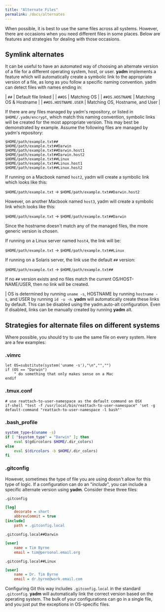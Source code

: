```yaml
---
title: "Alternate Files"
permalink: /docs/alternates
---
```


When possible, it is best to use the same files across all systems. However,
there are occasions when you need different files in some places. Below are
features and strategies for dealing with those occasions.

## Symlink alternates

It can be useful to have an automated way of choosing an alternate version of a
file for a different operating system, host, or user. **yadm** implements a
feature which will automatically create a symbolic link to the appropriate
version of a file, as long as you follow a specific naming convention. yadm can
detect files with names ending in:

| `##`                 | Default file linked             |
| `##OS`               | Matching OS                     |
| `##OS.HOSTNAME`      | Matching OS & Hostname          |
| `##OS.HOSTNAME.USER` | Matching OS, Hostname, and User |

If there are any files managed by yadm's repository, or listed in
`$HOME/.yadm/encrypt`, which match this naming convention, symbolic links will
be created for the most appropriate version. This may best be demonstrated by
example. Assume the following files are managed by yadm's repository:

    $HOME/path/example.txt##
    $HOME/path/example.txt##Darwin
    $HOME/path/example.txt##Darwin.host1
    $HOME/path/example.txt##Darwin.host2
    $HOME/path/example.txt##Linux
    $HOME/path/example.txt##Linux.host1
    $HOME/path/example.txt##Linux.host2

If running on a Macbook named `host2`, yadm will create a symbolic link which
looks like this:

`$HOME/path/example.txt` → `$HOME/path/example.txt##Darwin.host2`

However, on another Macbook named `host3`, yadm will create a symbolic link
which looks like this:

`$HOME/path/example.txt` → `$HOME/path/example.txt##Darwin`

Since the hostname doesn't match any of the  managed  files,  the  more generic
version is chosen.

If running on a Linux server named `host4`, the link will be:

`$HOME/path/example.txt` → `$HOME/path/example.txt##Linux`

If running on a Solaris server, the link use the default `##` version:

`$HOME/path/example.txt` → `$HOME/path/example.txt##`

If no `##` version exists and no files match the current OS/HOST- NAME/USER,
then no link will be created.

| OS is determined by running `uname -s`, HOSTNAME by running `hostname -s`, and USER by running `id -u -n`. **yadm** will automatically create these links by default. This can be disabled using the yadm.auto-alt configuration. Even if disabled, links can be manually created by running **yadm** alt.

## Strategies for alternate files on different systems

Where possible, you should try to use the same file on every system. Here are a few examples:

### .vimrc

```vim
let OS=substitute(system('uname -s'),"\n","","")
if (OS == "Darwin")
    " do something that only makes sense on a Mac
endif
```

### .tmux.conf

    # use reattach-to-user-namespace as the default command on OSX
    if-shell "test -f /usr/local/bin/reattach-to-user-namespace" 'set -g default-command "reattach-to-user-namespace -l bash"'

### .bash_profile

```bash
system_type=$(uname -s)
if [ "$system_type" = "Darwin" ]; then
    eval $(gdircolors $HOME/.dir_colors)
else
    eval $(dircolors -b $HOME/.dir_colors)
fi
```

### .gitconfig

However, sometimes the type of file you are using doesn't allow for this type of
logic. If a configuration can do an "_include_", you can include a specific
alternate version using **yadm**. Consider these three files:

`.gitconfig`

```ini
[log]
    decorate = short
    abbrevCommit = true
[include]
    path = .gitconfig.local
```

`.gitconfig.local##Darwin`

```ini
[user]
    name = Tim Byrne
    email = tim@personal.email.org
```

`.gitconfig.local##Linux`

```ini
[user]
    name = Dr. Tim Byrne
    email = dr.byrne@work.email.com
```

Configuring Git this way includes `.gitconfig.local` in the standard
`.gitconfig`. **yadm** will automatically link the correct version based on the
operating system. The bulk of your configurations can go in a single file, and
you just put the exceptions in OS-specific files.
